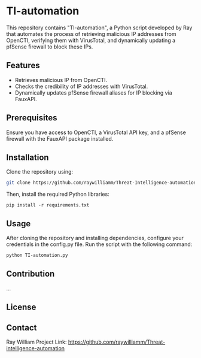 # TI-automation

This repository contains "TI-automation", a Python script developed by Ray that automates the process of retrieving malicious IP addresses from OpenCTI, verifying them with VirusTotal, and dynamically updating a pfSense firewall to block these IPs.

## Features

- Retrieves malicious IP from OpenCTI.
- Checks the credibility of IP addresses with VirusTotal.
- Dynamically updates pfSense firewall aliases for IP blocking via FauxAPI.

## Prerequisites

Ensure you have access to OpenCTI, a VirusTotal API key, and a pfSense firewall with the FauxAPI package installed.

## Installation

Clone the repository using:

```bash
git clone https://github.com/raywilliamm/Threat-Intelligence-automation.git
```
Then, install the required Python libraries:
```
pip install -r requirements.txt
```

## Usage
After cloning the repository and installing dependencies, configure your credentials in the config.py file. Run the script with the following command:

```bash
python TI-automation.py
```
## Contribution
...


## License



## Contact
Ray William 
Project Link: https://github.com/raywilliamm/Threat-intelligence-automation

